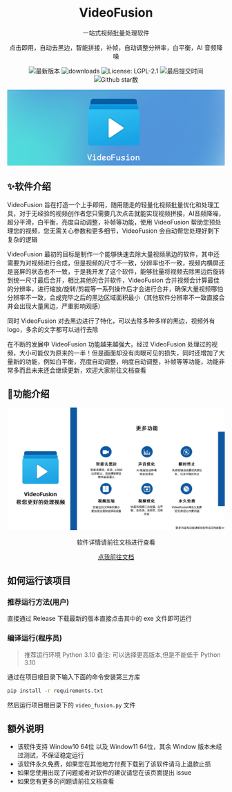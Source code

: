 <h1 align="center">
    VideoFusion
</h1>
<p align="center">一站式视频批量处理软件<p>
<p align="center">
    点击即用，自动去黑边，智能拼接，补帧，自动调整分辨率，白平衡，AI 音频降噪
</p>
<p align="center">
    <img alt="最新版本" src="https://img.shields.io/github/v/release/271374667/VideoFusion">
    <img alt="downloads" src="https://img.shields.io/github/downloads/271374667/VideoFusion/total">
    <img alt="License: LGPL-2.1" src="https://img.shields.io/github/license/271374667/VideoFusion">
    <img alt="最后提交时间" src="https://img.shields.io/github/last-commit/271374667/VideoFusion">
    <img alt="Github star数" src="https://img.shields.io/github/stars/271374667/VideoFusion">
</p>


![logo](./README.assets/banner.png)


## ✨软件介绍

VideoFusion 旨在打造一个上手即用，随用随走的轻量化视频批量优化和处理工具，对于无经验的视频创作者您只需要几次点击就能实现视频拼接，AI音频降噪，超分平滑，白平衡，亮度自动调整，补帧等功能，使用 VideoFusion 帮助您预处理您的视频，您无需关心参数和更多细节，VideoFusion 会自动帮您处理好剩下复杂的逻辑

VideoFusion 最初的目标是制作一个能够快速去除大量视频黑边的软件，其中还需要为对视频进行合成，但是视频的尺寸不一致，分辨率也不一致，视频内横屏还是竖屏的状态也不一致，于是我开发了这个软件，能够批量将视频去除黑边后旋转到统一尺寸最后合并，相比其他的合并软件，VideoFusion 合并视频会计算最佳的分辨率，进行缩放/旋转/剪裁等一系列操作后才会进行合并，确保大量视频哪怕分辨率不一致，合成完毕之后的黑边区域面积最小（其他软件分辨率不一致直接合并会出现大量黑边，严重影响观感）

同时 VideoFusion 对去黑边进行了特化，可以去除多种多样的黑边，视频外有 logo，多余的文字都可以进行去除

在不断的发展中 VideoFusion 功能越来越强大，经过 VideoFusion 处理过的视频，大小可能仅为原来的一半！但是画面却没有肉眼可见的损失，同时还增加了大量新的功能，例如白平衡，亮度自动调整，响度自动调整，补帧等等功能，功能非常多而且未来还会继续更新，欢迎大家前往文档查看

## 🚀功能介绍

![3](./README.assets/3.jpg)


<div align="center">
    <p align="center">软件详情请前往文档进行查看</p>
    <a href="https://271374667.github.io/VideoFusion/">点我前往文档</a>
</div>



## 如何运行该项目

### 推荐运行方法(用户)

直接通过 Release 下载最新的版本直接点击其中的 exe 文件即可运行

### 编译运行(程序员)

> 推荐运行环境 Python 3.10
> 备注: 可以选择更高版本,但是不能低于 Python 3.10

通过在项目根目录下输入下面的命令安装第三方库

```cmd
pip install -r requirements.txt
```

然后运行项目根目录下的 `video_fusion.py` 文件

## 额外说明

- 该软件支持 Window10 64位 以及 Window11 64位，其余 Window 版本未经过测试，不保证稳定运行
- 该软件永久免费，如果您在其他地方付费下载到了该软件请马上退款止损
- 如果您使用出现了问题或者对软件的建议请您在该页面提出 issue
- 如果您有更多的问题请前往文档查看